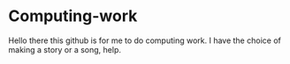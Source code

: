 # Computing-work
Hello there this github is for me to do computing work.
I have the choice of making a story or a song, help.
